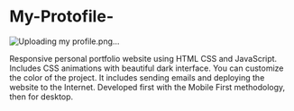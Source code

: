 ﻿# My-Protofile-
![Uploading my profile.png…]()



Responsive personal portfolio website using HTML CSS and JavaScript. Includes CSS animations with beautiful dark interface. 
You can customize the color of the project. It includes sending emails and deploying the website to the Internet. Developed first with the Mobile First methodology, then for desktop.
